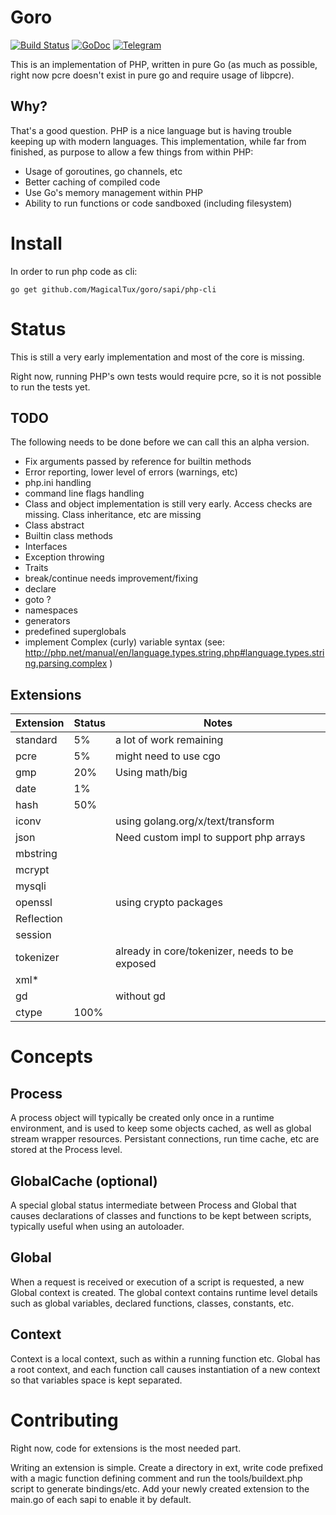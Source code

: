 # Goro

[![Build Status](https://travis-ci.org/MagicalTux/goro.svg)](https://travis-ci.org/MagicalTux/goro)
[![GoDoc](https://godoc.org/github.com/MagicalTux/goro/core?status.svg)](https://godoc.org/github.com/MagicalTux/goro)
[![Telegram](https://img.shields.io/badge/chat-telegram-blue.svg?logo=telegram&logoColor=white)](https://t.me/gorophp)

This is an implementation of PHP, written in pure Go (as much as possible, right now pcre doesn't exist in pure go and require usage of libpcre).

## Why?

That's a good question. PHP is a nice language but is having trouble keeping up with modern languages. This implementation, while far from finished, as purpose to allow a few things from within PHP:

* Usage of goroutines, go channels, etc
* Better caching of compiled code
* Use Go's memory management within PHP
* Ability to run functions or code sandboxed (including filesystem)

# Install

In order to run php code as cli:

	go get github.com/MagicalTux/goro/sapi/php-cli

# Status

This is still a very early implementation and most of the core is missing.

Right now, running PHP's own tests would require pcre, so it is not possible to run the tests yet.

## TODO

The following needs to be done before we can call this an alpha version.

* Fix arguments passed by reference for builtin methods
* Error reporting, lower level of errors (warnings, etc)
* php.ini handling
* command line flags handling
* Class and object implementation is still very early. Access checks are missing. Class inheritance, etc are missing
 * Class abstract
 * Builtin class methods
 * Interfaces
 * Exception throwing
 * Traits
* break/continue needs improvement/fixing
* declare
* goto ?
* namespaces
* generators
* predefined superglobals
* implement Complex (curly) variable syntax (see: http://php.net/manual/en/language.types.string.php#language.types.string.parsing.complex )

## Extensions

| Extension  | Status | Notes                                          |
|------------|--------|------------------------------------------------|
| standard   |     5% | a lot of work remaining                        |
| pcre       |     5% | might need to use cgo                          |
| gmp        |    20% | Using math/big                                 |
| date       |     1% |                                                |
| hash       |    50% |                                                |
| iconv      |        | using golang.org/x/text/transform              |
| json       |        | Need custom impl to support php arrays         |
| mbstring   |        |                                                |
| mcrypt     |        |                                                |
| mysqli     |        |                                                |
| openssl    |        | using crypto packages                          |
| Reflection |        |                                                |
| session    |        |                                                |
| tokenizer  |        | already in core/tokenizer, needs to be exposed |
| xml*       |        |                                                |
| gd         |        | without gd                                     |
| ctype      |   100% |                                                |

# Concepts

## Process

A process object will typically be created only once in a runtime environment,
and is used to keep some objects cached, as well as global stream wrapper
resources. Persistant connections, run time cache, etc are stored at the
Process level.

## GlobalCache (optional)

A special global status intermediate between Process and Global that causes
declarations of classes and functions to be kept between scripts, typically
useful when using an autoloader.

## Global

When a request is received or execution of a script is requested, a new Global
context is created. The global context contains runtime level details such as
global variables, declared functions, classes, constants, etc.

## Context

Context is a local context, such as within a running function etc. Global has
a root context, and each function call causes instantiation of a new context
so that variables space is kept separated.

# Contributing

Right now, code for extensions is the most needed part.

Writing an extension is simple. Create a directory in ext, write code prefixed with a magic function defining comment and run the tools/buildext.php script to generate bindings/etc. Add your newly created extension to the main.go of each sapi to enable it by default.

